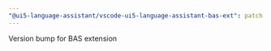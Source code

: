 ```yaml
---
"@ui5-language-assistant/vscode-ui5-language-assistant-bas-ext": patch
---
```


Version bump for BAS extension
